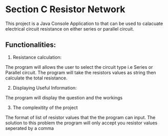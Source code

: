 # Section C Resistor Network
This project is a Java Console Application to that can be used to calacuate electrical circuit resistance on either series or parallel circuit.

## Functionalities:

1. Resistance calculation:

The program  will allows the user to select the circuit type i.e Series or Parallel circuit.
The program will take the resistors values as string then calculate the total resistance.

2. Displaying Useful Information:

The program will display the question and the workings

3. The complexitity of the project

The format of list of resistor values that the the program can input.
The solution to this problem the program will only accept you resistor values seperated by a comma 
